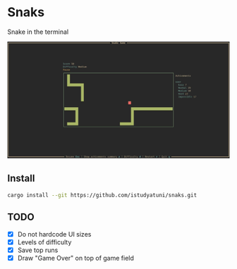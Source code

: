 # Snaks

Snake in the terminal

![](docs/screenshot.jpg)

## Install

```sh
cargo install --git https://github.com/istudyatuni/snaks.git
```

## TODO

- [x] Do not hardcode UI sizes
- [x] Levels of difficulty
- [x] Save top runs
- [x] Draw "Game Over" on top of game field
